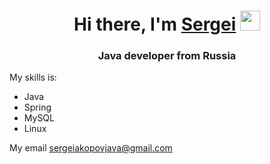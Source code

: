 <html>
<h1 align="center">Hi there, I'm <a href="https://daniilshat.ru/" target="_blank">Sergei</a> 
<img src="https://github.com/blackcater/blackcater/raw/main/images/Hi.gif" height="32"/></h1>
<h3 align="center">Java developer from Russia</h3>
  <div>
    <p>My skills is:</p>
    <ul>
    <li>Java</li>
      <li>Spring</li>
      <li>MySQL</li>
      <li>Linux</li>
    </ul>
    <p>My email <a href="mailto:sergeiakopovjava@gmail.com">sergeiakopovjava@gmail.com</a></p>
  </div>
<html>


